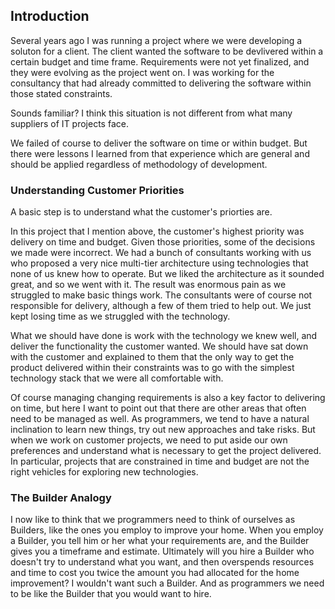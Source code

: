 ## Introduction

Several years ago I was running a project where we were developing a soluton for a client. The client wanted the software to
be devlivered within a certain budget and time frame. Requirements were not yet finalized, and they were evolving as the 
project went on. I was working for the consultancy that had already committed to delivering the software within those stated 
constraints.

Sounds familiar? I think this situation is not different from what many suppliers of IT projects face.

We failed of course to deliver the software on time or within budget. But there were lessons I learned from that experience
which are general and should be applied regardless of methodology of development.

### Understanding Customer Priorities
A basic step is to understand what the customer's priorties are.

In this project that I mention above, the customer's highest priority was delivery on time and budget. Given those priorities, some of the
decisions we made were incorrect. We had a bunch of consultants working with us who proposed a very nice multi-tier architecture
using technologies that none of us knew how to operate. But we liked the architecture as it sounded great, and so we went with it.
The result was enormous pain as we struggled to make basic things work. The consultants were of course not responsible for delivery, 
although a few of them tried to help out. We just kept losing time as we struggled with the technology.

What we should have done is work with the technology we knew well, and deliver the functionality the customer wanted. We should have
sat down with the customer and explained to them that the only way to get the product delivered within their constraints was to
go with the simplest technology stack that we were all comfortable with.

Of course managing changing requirements is also a key factor to delivering on time, but here I want to point out that there are
other areas that often need to be managed as well. As programmers, we tend to have a natural inclination to learn new things, try out
new approaches and take risks. But when we work on customer projects, we need to put aside our own preferences and understand what
is necessary to get the project delivered. In particular, projects that are constrained in time and budget are not the right
vehicles for exploring new technologies.

### The Builder Analogy

I now like to think that we programmers need to think of ourselves as Builders, like the ones you employ to improve your home.
When you employ a Builder, you tell him or her what your requirements are, and the Builder gives you a timeframe and estimate. 
Ultimately will you hire a Builder who doesn't try to understand what you want, and then overspends resources and time to 
cost you twice the amount you had allocated for the home improvement? I wouldn't want such a Builder. And as programmers we need
to be like the Builder that you would want to hire. 
